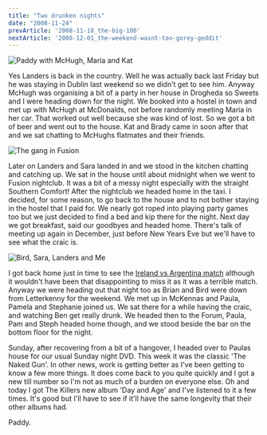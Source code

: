 ```yaml
---
title: "Two drunken nights"
date: "2008-11-24"
prevArticle: '2008-11-18_the-big-100'
nextArticle: '2008-12-01_the-weekend-wasnt-too-gorey-geddit'
---
```

![Paddy with McHugh, Maria and Kat](/images/PB210170.JPG "I decide to take a little lie down.")

Yes Landers is back in the country. Well he was actually back last Friday but he was staying in Dublin last weekend so we didn't get to see him. Anyway McHugh was organising a bit of a party in her house in Drogheda so Sweets and I were heading down for the night. We booked into a hostel in town and met up with McHugh at McDonalds, not before randomly meeting Maria in her car. That worked out well because she was kind of lost. So we got a bit of beer and went out to the house. Kat and Brady came in soon after that and we sat chatting to McHughs flatmates and their friends.

![The gang in Fusion](/images/PB220230.JPG "The gang in Fusion")

Later on Landers and Sara landed in and we stood in the kitchen chatting and catching up. We sat in the house until about midnight when we went to Fusion nightclub. It was a bit of a messy night especially with the straight Southern Comfort! After the nightclub we headed home in the taxi. I decided, for some reason, to go back to the house and to not bother staying in the hostel that I paid for. We nearly got roped into playing party games too but we just decided to find a bed and kip there for the night. Next day we got breakfast, said our goodbyes and headed home. There's talk of meeting up again in December, just before New Years Eve but we'll have to see what the craic is.

![Bird, Sara, Landers and Me](/images/PB230254.JPG "Yea! Get on down in the fantastic Forum!")

I got back home just in time to see the [Ireland vs Argentina match](http://www.rte.ie/sport/rugby/2008/1122/ireland_argentina.html) although it wouldn't have been that disappointing to miss it as it was a terrible match. Anyway we were heading out that night too as Brian and Bird were down from Letterkenny for the weekend. We met up in McKennas and Paula, Pamela and Stephanie joined us. We sat there for a while having the craic, and watching Ben get really drunk. We headed then to the Forum, Paula, Pam and Steph headed home though, and we stood beside the bar on the bottom floor for the night.

Sunday, after recovering from a bit of a hangover, I headed over to Paulas house for our usual Sunday night DVD. This week it was the classic 'The Naked Gun'. In other news, work is getting better as I've been getting to know a few more things. It does come back to you quite quickly and I got a new till number so I'm not as much of a burden on everyone else. Oh and today I got The Killers new album 'Day and Age' and I've listened to it a few times. It's good but I'll have to see if it'll have the same longevity that their other albums had.

Paddy.